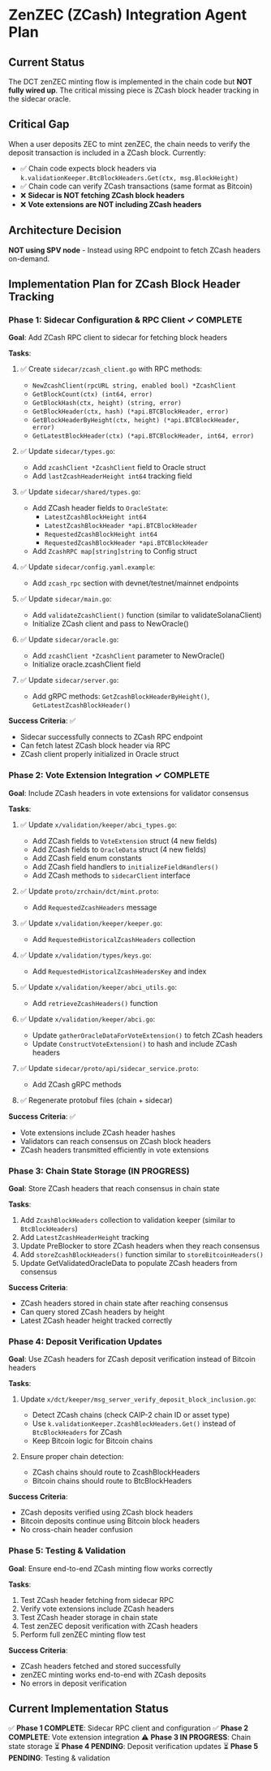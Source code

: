 # ZenZEC (ZCash) Integration Agent Plan

## Current Status
The DCT zenZEC minting flow is implemented in the chain code but **NOT fully wired up**. The critical missing piece is ZCash block header tracking in the sidecar oracle.

## Critical Gap
When a user deposits ZEC to mint zenZEC, the chain needs to verify the deposit transaction is included in a ZCash block. Currently:
- ✅ Chain code expects block headers via `k.validationKeeper.BtcBlockHeaders.Get(ctx, msg.BlockHeight)`
- ✅ Chain code can verify ZCash transactions (same format as Bitcoin)
- ❌ **Sidecar is NOT fetching ZCash block headers**
- ❌ **Vote extensions are NOT including ZCash headers**

## Architecture Decision
**NOT using SPV node** - Instead using RPC endpoint to fetch ZCash headers on-demand.

## Implementation Plan for ZCash Block Header Tracking

### Phase 1: Sidecar Configuration & RPC Client ✓ COMPLETE

**Goal**: Add ZCash RPC client to sidecar for fetching block headers

**Tasks**:
1. ✅ Create `sidecar/zcash_client.go` with RPC methods:
   - `NewZcashClient(rpcURL string, enabled bool) *ZcashClient`
   - `GetBlockCount(ctx) (int64, error)`
   - `GetBlockHash(ctx, height) (string, error)`
   - `GetBlockHeader(ctx, hash) (*api.BTCBlockHeader, error)`
   - `GetBlockHeaderByHeight(ctx, height) (*api.BTCBlockHeader, error)`
   - `GetLatestBlockHeader(ctx) (*api.BTCBlockHeader, int64, error)`

2. ✅ Update `sidecar/types.go`:
   - Add `zcashClient *ZcashClient` field to Oracle struct
   - Add `lastZcashHeaderHeight int64` tracking field

3. ✅ Update `sidecar/shared/types.go`:
   - Add ZCash header fields to `OracleState`:
     - `LatestZcashBlockHeight int64`
     - `LatestZcashBlockHeader *api.BTCBlockHeader`
     - `RequestedZcashBlockHeight int64`
     - `RequestedZcashBlockHeader *api.BTCBlockHeader`
   - Add `ZcashRPC map[string]string` to Config struct

4. ✅ Update `sidecar/config.yaml.example`:
   - Add `zcash_rpc` section with devnet/testnet/mainnet endpoints

5. ✅ Update `sidecar/main.go`:
   - Add `validateZcashClient()` function (similar to validateSolanaClient)
   - Initialize ZCash client and pass to NewOracle()

6. ✅ Update `sidecar/oracle.go`:
   - Add `zcashClient *ZcashClient` parameter to NewOracle()
   - Initialize oracle.zcashClient field

7. ✅ Update `sidecar/server.go`:
   - Add gRPC methods: `GetZcashBlockHeaderByHeight()`, `GetLatestZcashBlockHeader()`

**Success Criteria**: ✅
- Sidecar successfully connects to ZCash RPC endpoint
- Can fetch latest ZCash block header via RPC
- ZCash client properly initialized in Oracle struct

### Phase 2: Vote Extension Integration ✓ COMPLETE

**Goal**: Include ZCash headers in vote extensions for validator consensus

**Tasks**:
1. ✅ Update `x/validation/keeper/abci_types.go`:
   - Add ZCash fields to `VoteExtension` struct (4 new fields)
   - Add ZCash fields to `OracleData` struct (4 new fields)
   - Add ZCash field enum constants
   - Add ZCash field handlers to `initializeFieldHandlers()`
   - Add ZCash methods to `sidecarClient` interface

2. ✅ Update `proto/zrchain/dct/mint.proto`:
   - Add `RequestedZcashHeaders` message

3. ✅ Update `x/validation/keeper/keeper.go`:
   - Add `RequestedHistoricalZcashHeaders` collection

4. ✅ Update `x/validation/types/keys.go`:
   - Add `RequestedHistoricalZcashHeadersKey` and index

5. ✅ Update `x/validation/keeper/abci_utils.go`:
   - Add `retrieveZcashHeaders()` function

6. ✅ Update `x/validation/keeper/abci.go`:
   - Update `gatherOracleDataForVoteExtension()` to fetch ZCash headers
   - Update `ConstructVoteExtension()` to hash and include ZCash headers

7. ✅ Update `sidecar/proto/api/sidecar_service.proto`:
   - Add ZCash gRPC methods

8. ✅ Regenerate protobuf files (chain + sidecar)

**Success Criteria**: ✅
- Vote extensions include ZCash header hashes
- Validators can reach consensus on ZCash block headers
- ZCash headers transmitted efficiently in vote extensions

### Phase 3: Chain State Storage (IN PROGRESS)

**Goal**: Store ZCash headers that reach consensus in chain state

**Tasks**:
1. Add `ZcashBlockHeaders` collection to validation keeper (similar to `BtcBlockHeaders`)
2. Add `LatestZcashHeaderHeight` tracking
3. Update PreBlocker to store ZCash headers when they reach consensus
4. Add `storeZcashBlockHeaders()` function similar to `storeBitcoinHeaders()`
5. Update GetValidatedOracleData to populate ZCash headers from consensus

**Success Criteria**:
- ZCash headers stored in chain state after reaching consensus
- Can query stored ZCash headers by height
- Latest ZCash header height tracked correctly

### Phase 4: Deposit Verification Updates

**Goal**: Use ZCash headers for ZCash deposit verification instead of Bitcoin headers

**Tasks**:
1. Update `x/dct/keeper/msg_server_verify_deposit_block_inclusion.go`:
   - Detect ZCash chains (check CAIP-2 chain ID or asset type)
   - Use `k.validationKeeper.ZcashBlockHeaders.Get()` instead of `BtcBlockHeaders` for ZCash
   - Keep Bitcoin logic for Bitcoin chains

2. Ensure proper chain detection:
   - ZCash chains should route to ZcashBlockHeaders
   - Bitcoin chains should route to BtcBlockHeaders

**Success Criteria**:
- ZCash deposits verified using ZCash block headers
- Bitcoin deposits continue using Bitcoin block headers
- No cross-chain header confusion

### Phase 5: Testing & Validation

**Goal**: Ensure end-to-end ZCash minting flow works correctly

**Tasks**:
1. Test ZCash header fetching from sidecar RPC
2. Verify vote extensions include ZCash headers
3. Test ZCash header storage in chain state
4. Test zenZEC deposit verification with ZCash headers
5. Perform full zenZEC minting flow test

**Success Criteria**:
- ZCash headers fetched and stored successfully
- zenZEC minting works end-to-end with ZCash deposits
- No errors in deposit verification

## Current Implementation Status

✅ **Phase 1 COMPLETE**: Sidecar RPC client and configuration
✅ **Phase 2 COMPLETE**: Vote extension integration
⚠️ **Phase 3 IN PROGRESS**: Chain state storage
⏳ **Phase 4 PENDING**: Deposit verification updates
⏳ **Phase 5 PENDING**: Testing & validation
